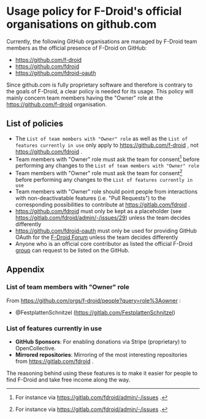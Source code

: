 # Usage policy for F-Droid's official organisations on github.com

Currently, the following GitHub organisations are managed by F-Droid team members as the official presence of F-Droid on GitHub:
- https://github.com/f-droid
- https://github.com/fdroid
- https://github.com/fdroid-oauth

Since github.com is fully proprietary software and therefore is contrary to the goals of F-Droid, a clear policy is needed for its usage.
This policy will mainly concern team members having the "Owner" role at the https://github.com/f-droid organisation.


## List of policies
- The `List of team members with "Owner" role` as well as the `List of features currently in use` only apply to https://github.com/f-droid , not https://github.com/fdroid .
- Team members with "Owner" role must ask the team for consent[^1] before performing any changes to the `List of team members with "Owner" role`
- Team members with "Owner" role must ask the team for consent[^1] before performing any changes to the `List of features currently in use`
- Team members with "Owner" role should point people from interactions with non-deactivatable features (i.e. "Pull Requests") to the corresponding possibilities to contribute at https://gitlab.com/fdroid .
- https://github.com/fdroid must only be kept as a placeholder (see https://gitlab.com/fdroid/admin/-/issues/29) unless the team decides differently
- https://github.com/fdroid-oauth must only be used for providing GitHub OAuth for the [F-Droid Forum](https://forum.f-droid.org/) unless the team decides differently
- Anyone who is an official core contributor as listed the official F-Droid [group](https://gitlab.com/groups/fdroid/-/group_members) can request to be listed on the GitHub. 


## Appendix

### List of team members with "Owner" role
From https://github.com/orgs/f-droid/people?query=role%3Aowner :

- @FestplattenSchnitzel (https://gitlab.com/FestplattenSchnitzel)

### List of features currently in use
- **GitHub Sponsors**: For enabling donations via Stripe (proprietary) to OpenCollective.
- **Mirrored repositories**: Mirroring of the most interesting repositories from https://gitlab.com/fdroid .

The reasoning behind using these features is to make it easier for people to find F-Droid and take free income along the way.


[^1]: For instance via https://gitlab.com/fdroid/admin/-/issues .
